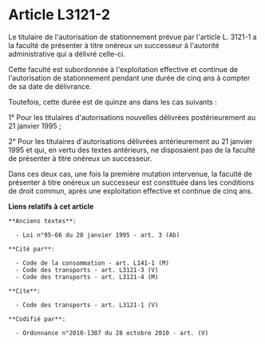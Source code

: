 # Article L3121-2

Le titulaire de l'autorisation de stationnement prévue par l'article L. 3121-1 a la faculté de présenter à titre onéreux un
successeur à l'autorité administrative qui a délivré celle-ci. 

Cette faculté est subordonnée à l'exploitation effective et continue de l'autorisation de stationnement pendant une durée de
cinq ans à compter de sa date de délivrance. 

Toutefois, cette durée est de quinze ans dans les cas suivants : 

1° Pour les titulaires d'autorisations nouvelles délivrées postérieurement au 21 janvier 1995 ; 

2° Pour les titulaires d'autorisations délivrées antérieurement au 21 janvier 1995 et qui, en vertu des textes antérieurs, ne
disposaient pas de la faculté de présenter à titre onéreux un successeur. 

Dans ces deux cas, une fois la première mutation intervenue, la faculté de présenter à titre onéreux un successeur est
constituée dans les conditions de droit commun, après une exploitation effective et continue de cinq ans.

**Liens relatifs à cet article**

	**Anciens textes**:

	  - Loi n°95-66 du 20 janvier 1995 - art. 3 (Ab)

	**Cité par**:

	  - Code de la consommation - art. L141-1 (M)
	  - Code des transports - art. L3121-3 (V)
	  - Code des transports - art. L3121-4 (M)

	**Cite**:

	  - Code des transports - art. L3121-1 (V)

	**Codifié par**:

	  - Ordonnance n°2010-1307 du 28 octobre 2010 - art. (V)
